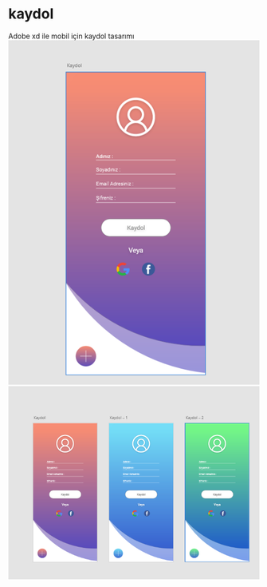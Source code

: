 # kaydol
Adobe xd ile mobil için kaydol tasarımı
![Uygulama resmi](https://github.com/anixons/kaydol/blob/main/Screenshot.png)
![Uygulama resmi](https://github.com/anixons/kaydol/blob/main/Screenshot_2.png)
